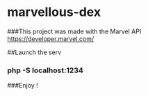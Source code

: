 # marvellous-dex

###This project was made with the Marvel API https://developer.marvel.com/

##Launch the serv

### php -S localhost:1234

###Enjoy !
